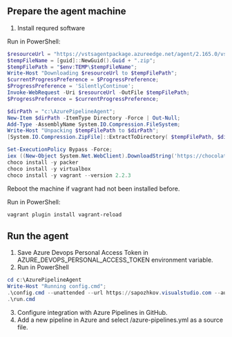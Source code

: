 ## Prepare the agent machine

1. Install requred software

Run in PowerShell:
```PowerShell
$resourceUrl = "https://vstsagentpackage.azureedge.net/agent/2.165.0/vsts-agent-win-x64-2.165.0.zip";
$tempFileName = [guid]::NewGuid().Guid + ".zip";
$tempFilePath = "$env:TEMP\$tempFileName";
Write-Host "Downloading $resourceUrl to $tempFilePath";
$currentProgressPreference = $ProgressPreference;
$ProgressPreference = 'SilentlyContinue';
Invoke-WebRequest -Uri $resourceUrl -OutFile $tempFilePath;
$ProgressPreference = $currentProgressPreference;

$dirPath = "c:\AzurePipelineAgent";
New-Item $dirPath -ItemType Directory -Force | Out-Null;
Add-Type -AssemblyName System.IO.Compression.FileSystem;
Write-Host "Unpacking $tempFilePath to $dirPath";
[System.IO.Compression.ZipFile]::ExtractToDirectory( $tempFilePath, $dirPath );

Set-ExecutionPolicy Bypass -Force;
iex ((New-Object System.Net.WebClient).DownloadString('https://chocolatey.org/install.ps1'))
choco install -y packer
choco install -y virtualbox
choco install -y vagrant --version 2.2.3
```
Reboot the machine if vagrant had not been installed before.

Run in PowerShell:
```PowerShell
vagrant plugin install vagrant-reload
```

## Run the agent

1. Save Azure Devops Personal Access Token in AZURE_DEVOPS_PERSONAL_ACCESS_TOKEN environment variable.
2. Run in PowerShell
```PowerShell
cd c:\AzurePipelineAgent
Write-Host "Running config.cmd";
.\config.cmd --unattended --url https://sapozhkov.visualstudio.com --auth pat --token $env:AZURE_DEVOPS_PERSONAL_ACCESS_TOKEN --acceptTeeEula
.\run.cmd
```
3. Configure integration with Azure Pipelines in GitHub.
4. Add a new pipeline in Azure and select /azure-pipelines.yml as a source file.
